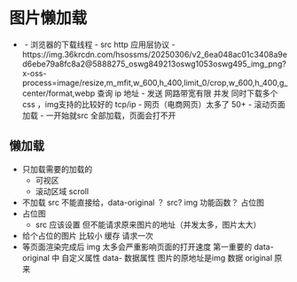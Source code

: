 # 图片懒加载

- <img src = ""/> 
  - 浏览器的下载线程
  - src http 应用层协议
  - https://img.36krcdn.com/hsossms/20250306/v2_6ea048ac01c3408a9ed6ebe79a8fc8a2@5888275_oswg849213oswg1053oswg495_img_png?x-oss-process=image/resize,m_mfit,w_600,h_400,limit_0/crop,w_600,h_400,g_center/format,webp 
    查询 ip 地址 
  - 发送 网路带宽有限 
  并发 同时下载多个css ，img支持的比较好的
  tcp/ip 
  - 网页（电商网页）太多了 50+
  - 滚动页面 加载
  - 一开始就src 全部加载，页面会打不开 
## 懒加载
  - 只加载需要的加载的
    - 可视区 
    - 滚动区域 scroll 
  - 不加载
    src 不能直接给，data-original ？
    src? img 功能函数？ 占位图
  - 占位图
    - src 应该设置  但不能请求原来图片的地址（并发太多，图片太大）
  - 给个占位的图片 比较小
    缓存 请求一次 
- 等页面渲染完成后
  img 太多会严重影响页面的打开速度 第一重要的
  data-original 中
  自定义属性  data- 数据属性
  图片的原地址是img 数据
  original 原来 